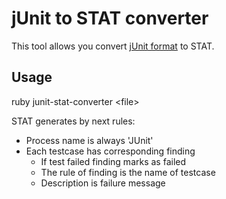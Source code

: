 # jUnit to STAT converter

This tool allows you convert [jUnit format](http://help.catchsoftware.com/display/ET/JUnit+Format) to STAT.

## Usage
ruby junit-stat-converter \<file>

STAT generates by next rules:
* Process name is always 'JUnit'
* Each testcase has corresponding finding
    * If test failed finding marks as failed
    * The rule of finding is the name of testcase
    * Description is failure message